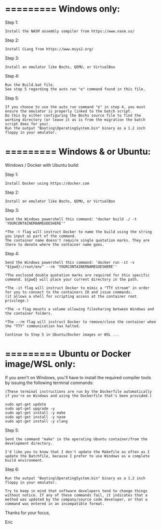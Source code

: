=========
Windows only:
=========

Step 1:

    Install the NASM assembly compiler from https://www.nasm.us/

Step 2:

    Install CLang from https://www.msys2.org/

Step 3:

    Install an emulator like Bochs, QEMU, or VirtualBox

Step 4:

    Run the Build.bat file.
    See step 5 regarding the auto run "e" command found in this file.

Step 5:

    If you choose to use the auto run command "e" in step 4, you must ensure the emulator is properly linked to the batch script.
    Do this by either configuring the Bochs source file to find the working directory (or leave it as is from the migration the batch script does for you).
    Run the output "Booting\OperatingSystem.bin" binary as a 1.2 inch floppy in your emulator.

=========
Windows & or Ubuntu:
=========

Windows / Docker with Ubuntu build:

Step 1:

    Install Docker using https://docker.com

Step 2:

    Install an emulator like Bochs, QEMU, or VirtualBox

Step 3:

    Send the Windows powershell this command: "docker build ./ -t 'YOURCONTAINERNAMEGOESHERE'"

    *The -t flag will instruct Docker to name the build using the string you input as part of the command.
    The container name doesn't require single quotation marks. They are there to denote where the container name goes.

Step 4:

    Send the Windows powershell this command: 'docker run -it -v "${pwd}:/root/env" --rm 'YOURCONTAINERNAMEGOESHERE''

    *The enclosed double quotation marks are required for this specific command. ${pwd} will place your current directory in the path.

    *The -it flag will instruct Docker to mimic a "TTY stream" in order for you to connect to the containers IO and issue commands.
    (it allows a shell for scripting access at the container root privilege.)

    *The -v flag mounts a volume allowing filesharing between Windows and the container folders.

    *The --rm flag will instruct Docker to remove/close the container when the "TTY" communication has halted.

    Continue to Step 5 in Ubuntu/Docker images or WSL ...

=========
Ubuntu or Docker image/WSL only:
=========

If you aren't on Windows, you'll have to install the required compiler tools by issuing the following terminal commands:

    (These terminal instructions are run by the Dockerfile automatically if you're on Windows and using the Dockerfile that's been provided.)

    sudo apt-get update
    sudo apt-get upgrade -y
    sudo apt-get install -y make
    sudo apt-get install -y nasm
    sudo apt-get install -y clang

Step 5:

    Send the command "make" in the operating Ubuntu container/from the development directory.

    I'd like you to know that I don't update the Makefile as often as I update the Batchfile, because I prefer to use Windows as a complete build environment.

Step 6:

    Run the output "Booting\OperatingSystem.bin" binary as a 1.2 inch floppy in your emulator.

    Try to keep in mind that software developers tend to change things without notice. If any of these commands fail, it indicates that a method was updated by the company/source code developer, or that a command was entered in an incompatible format.

Thanks for your focus,

Eric
